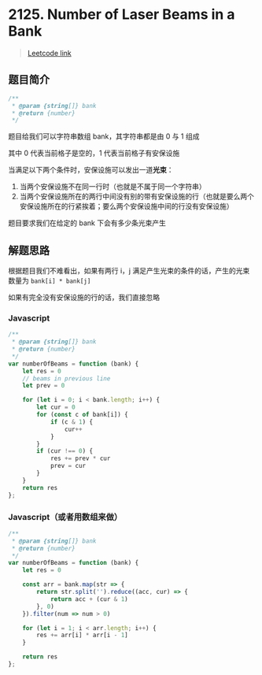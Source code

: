 # 2125. Number of Laser Beams in a Bank

> [Leetcode link](https://leetcode.com/problems/number-of-laser-beams-in-a-bank)

## 题目简介

```js
/**
 * @param {string[]} bank
 * @return {number}
 */
```

题目给我们可以字符串数组 bank，其字符串都是由 0 与 1 组成

其中 0 代表当前格子是空的，1 代表当前格子有安保设施

当满足以下两个条件时，安保设施可以发出一道**光束**：

1. 当两个安保设施不在同一行时（也就是不属于同一个字符串）
2. 当两个安保设施所在的两行中间没有别的带有安保设施的行（也就是要么两个安保设施所在的行紧挨着；要么两个安保设施中间的行没有安保设施）

题目要求我们在给定的 bank 下会有多少条光束产生

## 解题思路

根据题目我们不难看出，如果有两行 i，j 满足产生光束的条件的话，产生的光束数量为 `bank[i] * bank[j]`

如果有完全没有安保设施的行的话，我们直接忽略

### Javascript

```javascript
/**
 * @param {string[]} bank
 * @return {number}
 */
var numberOfBeams = function (bank) {
    let res = 0
    // beams in previous line
    let prev = 0

    for (let i = 0; i < bank.length; i++) {
        let cur = 0
        for (const c of bank[i]) {
            if (c & 1) {
                cur++
            }
        }
        if (cur !== 0) {
            res += prev * cur
            prev = cur
        }
    }
    return res
};
```

### Javascript（或者用数组来做）

```js
/**
 * @param {string[]} bank
 * @return {number}
 */
var numberOfBeams = function (bank) {
    let res = 0

    const arr = bank.map(str => {
        return str.split('').reduce((acc, cur) => {
            return acc + (cur & 1)
        }, 0)
    }).filter(num => num > 0)

    for (let i = 1; i < arr.length; i++) {
        res += arr[i] * arr[i - 1]
    }

    return res
};
```

